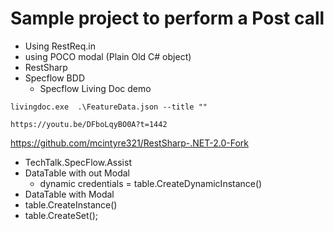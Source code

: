 ﻿
# Sample project to perform a Post call
- Using RestReq.in
- using POCO modal (Plain Old C# object)
- RestSharp
- Specflow BDD
  - Specflow Living Doc demo

``livingdoc.exe  .\FeatureData.json --title "" ``

``https://youtu.be/DFboLqyBO0A?t=1442``

https://github.com/mcintyre321/RestSharp-.NET-2.0-Fork

- TechTalk.SpecFlow.Assist 
- DataTable with out Modal
  - dynamic credentials = table.CreateDynamicInstance()
 - DataTable with Modal
  - table.CreateInstance()
  - table.CreateSet();